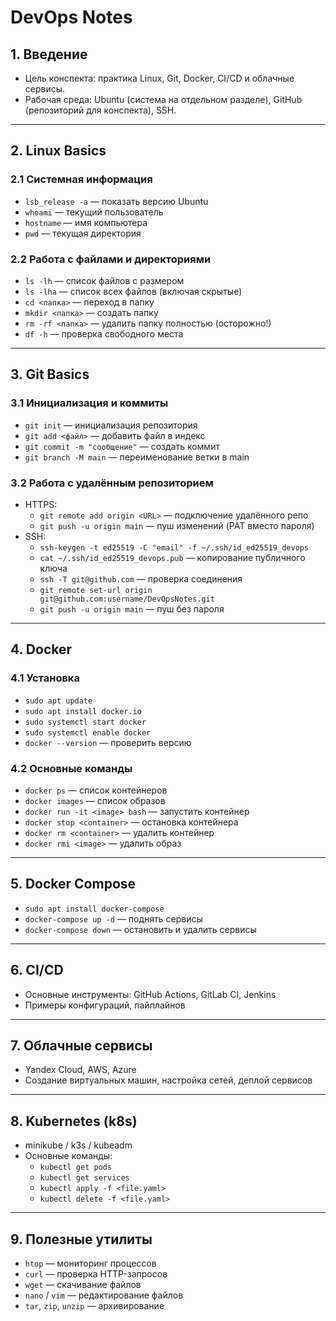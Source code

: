 # DevOps Notes

## 1. Введение
- Цель конспекта: практика Linux, Git, Docker, CI/CD и облачные сервисы.
- Рабочая среда: Ubuntu (система на отдельном разделе), GitHub (репозиторий для конспекта), SSH.

---

## 2. Linux Basics
### 2.1 Системная информация
- `lsb_release -a` — показать версию Ubuntu
- `whoami` — текущий пользователь
- `hostname` — имя компьютера
- `pwd` — текущая директория

### 2.2 Работа с файлами и директориями
- `ls -lh` — список файлов с размером
- `ls -lha` — список всех файлов (включая скрытые)
- `cd <папка>` — переход в папку
- `mkdir <папка>` — создать папку
- `rm -rf <папка>` — удалить папку полностью (осторожно!)
- `df -h` — проверка свободного места

---

## 3. Git Basics
### 3.1 Инициализация и коммиты
- `git init` — инициализация репозитория
- `git add <файл>` — добавить файл в индекс
- `git commit -m "сообщение"` — создать коммит
- `git branch -M main` — переименование ветки в main

### 3.2 Работа с удалённым репозиторием
- HTTPS:
  - `git remote add origin <URL>` — подключение удалённого репо
  - `git push -u origin main` — пуш изменений (PAT вместо пароля)
- SSH:
  - `ssh-keygen -t ed25519 -C "email" -f ~/.ssh/id_ed25519_devops`
  - `cat ~/.ssh/id_ed25519_devops.pub` — копирование публичного ключа
  - `ssh -T git@github.com` — проверка соединения
  - `git remote set-url origin git@github.com:username/DevOpsNotes.git`
  - `git push -u origin main` — пуш без пароля

---

## 4. Docker
### 4.1 Установка
- `sudo apt update`
- `sudo apt install docker.io`
- `sudo systemctl start docker`
- `sudo systemctl enable docker`
- `docker --version` — проверить версию

### 4.2 Основные команды
- `docker ps` — список контейнеров
- `docker images` — список образов
- `docker run -it <image> bash` — запустить контейнер
- `docker stop <container>` — остановка контейнера
- `docker rm <container>` — удалить контейнер
- `docker rmi <image>` — удалить образ

---

## 5. Docker Compose
- `sudo apt install docker-compose`
- `docker-compose up -d` — поднять сервисы
- `docker-compose down` — остановить и удалить сервисы

---

## 6. CI/CD
- Основные инструменты: GitHub Actions, GitLab CI, Jenkins
- Примеры конфигураций, пайплайнов

---

## 7. Облачные сервисы
- Yandex Cloud, AWS, Azure
- Создание виртуальных машин, настройка сетей, деплой сервисов

---

## 8. Kubernetes (k8s)
- minikube / k3s / kubeadm
- Основные команды:
  - `kubectl get pods`
  - `kubectl get services`
  - `kubectl apply -f <file.yaml>`
  - `kubectl delete -f <file.yaml>`

---

## 9. Полезные утилиты
- `htop` — мониторинг процессов
- `curl` — проверка HTTP-запросов
- `wget` — скачивание файлов
- `nano` / `vim` — редактирование файлов
- `tar`, `zip`, `unzip` — архивирование


